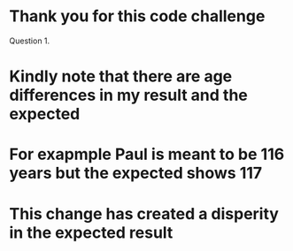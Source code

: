 # Thank you for this code challenge

Question 1.
# Kindly note that there are age differences in my result and the expected
# For exapmple Paul is meant to be 116 years but the expected shows 117
# This change has created a disperity in the expected result

